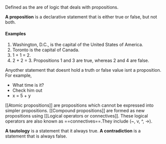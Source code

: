 Defined as the are of logic that deals with propositions.

**A proposition** is a declarative statement that is either true or false, but not both.

#### Examples
1. Washington, D.C., is the capital of the United States of America.
2. Toronto is the capital of Canada.
3. 1 + 1 = 2.
4. 2 + 2 = 3.
Propositions 1 and 3 are true, whereas 2 and 4 are false.

Anyother statement that doesnt hold a truth or false value isnt a proposition. For example,
- What time is it?
- Check him out
- x = 5 + y

[[Atomic propositions]] are propositions which cannot be expressed into simpler propositions.
[[Compound propositions]] are formed as new propositions using [[Logical operators or connectives]]. 
These logical operators are also known as ==connectives==.They include (~, v, ^, ->).

**A tautology** is a statement that it always true.
**A contradiction** is a statement that is always false.
